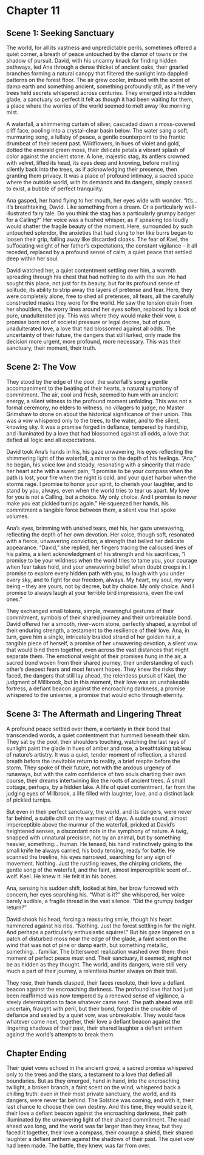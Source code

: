 # Chapter 11

## Scene 1: Seeking Sanctuary

The world, for all its vastness and unpredictable perils, sometimes offered a quiet corner, a breath of peace untouched by the clamor of towns or the shadow of pursuit. David, with his uncanny knack for finding hidden pathways, led Ana through a dense thicket of ancient oaks, their gnarled branches forming a natural canopy that filtered the sunlight into dappled patterns on the forest floor. The air grew cooler, imbued with the scent of damp earth and something ancient, something profoundly still, as if the very trees held secrets whispered across centuries. They emerged into a hidden glade, a sanctuary so perfect it felt as though it had been waiting for them, a place where the worries of the world seemed to melt away like morning mist.

A waterfall, a shimmering curtain of silver, cascaded down a moss-covered cliff face, pooling into a crystal-clear basin below. The water sang a soft, murmuring song, a lullaby of peace, a gentle counterpoint to the frantic drumbeat of their recent past. Wildflowers, in hues of violet and gold, dotted the emerald green moss, their delicate petals a vibrant splash of color against the ancient stone. A lone, majestic stag, its antlers crowned with velvet, lifted its head, its eyes deep and knowing, before melting silently back into the trees, as if acknowledging their presence, then granting them privacy. It was a place of profound intimacy, a sacred space where the outside world, with its demands and its dangers, simply ceased to exist, a bubble of perfect tranquility.

Ana gasped, her hand flying to her mouth, her eyes wide with wonder. “It’s… it’s breathtaking, David. Like something from a dream. Or a particularly well-illustrated fairy tale. Do you think the stag has a particularly grumpy badger for a Calling?” Her voice was a hushed whisper, as if speaking too loudly would shatter the fragile beauty of the moment. Here, surrounded by such untouched splendor, the anxieties that had clung to her like burrs began to loosen their grip, falling away like discarded cloaks. The fear of Kael, the suffocating weight of her father’s expectations, the constant vigilance – it all receded, replaced by a profound sense of calm, a quiet peace that settled deep within her soul.

David watched her, a quiet contentment settling over him, a warmth spreading through his chest that had nothing to do with the sun. He had sought this place, not just for its beauty, but for its profound sense of solitude, its ability to strip away the layers of pretense and fear. Here, they were completely alone, free to shed all pretenses, all fears, all the carefully constructed masks they wore for the world. He saw the tension drain from her shoulders, the worry lines around her eyes soften, replaced by a look of pure, unadulterated joy. This was where they would make their vow, a promise born not of societal pressure or legal decree, but of pure, unadulterated love, a love that had blossomed against all odds. The uncertainty of their future, the dangers that still lurked, only made the decision more urgent, more profound, more necessary. This was their sanctuary, their moment, their truth.

## Scene 2: The Vow

They stood by the edge of the pool, the waterfall’s song a gentle accompaniment to the beating of their hearts, a natural symphony of commitment. The air, cool and fresh, seemed to hum with an ancient energy, a silent witness to the profound moment unfolding. This was not a formal ceremony, no elders to witness, no villagers to judge, no Master Grimshaw to drone on about the historical significance of their union. This was a vow whispered only to the trees, to the water, and to the silent, knowing sky. It was a promise forged in defiance, tempered by hardship, and illuminated by a love that had blossomed against all odds, a love that defied all logic and all expectations.

David took Ana’s hands in his, his gaze unwavering, his eyes reflecting the shimmering light of the waterfall, a mirror to the depth of his feelings. “Ana,” he began, his voice low and steady, resonating with a sincerity that made her heart ache with a sweet pain, “I promise to be your compass when the path is lost, your fire when the night is cold, and your quiet harbor when the storms rage. I promise to honor your spirit, to cherish your laughter, and to stand by you, always, even when the world tries to tear us apart. My love for you is not a Calling, but a choice. My only choice. And I promise to never make you eat pickled turnips again.” He squeezed her hands, his commitment a tangible force between them, a silent vow that spoke volumes.

Ana’s eyes, brimming with unshed tears, met his, her gaze unwavering, reflecting the depth of her own devotion. Her voice, though soft, resonated with a fierce, unwavering conviction, a strength that belied her delicate appearance. “David,” she replied, her fingers tracing the calloused lines of his palms, a silent acknowledgment of his strength and his sacrifices, “I promise to be your wildness when the world tries to tame you, your courage when fear takes hold, and your unwavering belief when doubt creeps in. I promise to explore every hidden path with you, to laugh with you under every sky, and to fight for our freedom, always. My heart, my soul, my very being – they are yours, not by decree, but by choice. My only choice. And I promise to always laugh at your terrible bird impressions, even the owl ones.”

They exchanged small tokens, simple, meaningful gestures of their commitment, symbols of their shared journey and their unbreakable bond. David offered her a smooth, river-worn stone, perfectly shaped, a symbol of their enduring strength, a testament to the resilience of their love. Ana, in turn, gave him a single, intricately braided strand of her golden hair, a tangible piece of herself, a promise of her unwavering devotion, a silent vow that would bind them together, even across the vast distances that might separate them. The emotional weight of their promises hung in the air, a sacred bond woven from their shared journey, their understanding of each other’s deepest fears and most fervent hopes. They knew the risks they faced, the dangers that still lay ahead, the relentless pursuit of Kael, the judgment of Millbrook, but in this moment, their love was an unshakeable fortress, a defiant beacon against the encroaching darkness, a promise whispered to the universe, a promise that would echo through eternity.

## Scene 3: The Aftermath and Lingering Threat

A profound peace settled over them, a certainty in their bond that transcended words, a quiet contentment that hummed beneath their skin. They sat by the pool, their shoulders touching, watching the last rays of sunlight paint the glade in hues of amber and rose, a breathtaking tableau of nature’s artistry. It was a quiet, tender moment of reflection, a shared breath before the inevitable return to reality, a brief respite before the storm. They spoke of their future, not with the anxious urgency of runaways, but with the calm confidence of two souls charting their own course, their dreams intertwining like the roots of ancient trees. A small cottage, perhaps, by a hidden lake. A life of quiet contentment, far from the judging eyes of Millbrook, a life filled with laughter, love, and a distinct lack of pickled turnips.

But even in their perfect sanctuary, the world, and its dangers, were never far behind, a subtle chill on the warmest of days. A subtle sound, almost imperceptible above the murmur of the waterfall, pricked at David’s heightened senses, a discordant note in the symphony of nature. A twig, snapped with unnatural precision, not by an animal, but by something heavier, something… human. He tensed, his hand instinctively going to the small knife he always carried, his body tensing, ready for battle. He scanned the treeline, his eyes narrowed, searching for any sign of movement. Nothing. Just the rustling leaves, the chirping crickets, the gentle song of the waterfall, and the faint, almost imperceptible scent of… wolf. Kael. He knew it. He felt it in his bones.

Ana, sensing his sudden shift, looked at him, her brow furrowed with concern, her eyes searching his. “What is it?” she whispered, her voice barely audible, a fragile thread in the vast silence. “Did the grumpy badger return?”

David shook his head, forcing a reassuring smile, though his heart hammered against his ribs. “Nothing. Just the forest settling in for the night. And perhaps a particularly enthusiastic squirrel.” But his gaze lingered on a patch of disturbed moss near the edge of the glade, a faint scent on the wind that was not of pine or damp earth, but something metallic, something… familiar. The bittersweet realization washed over them: their moment of perfect peace must end. Their sanctuary, it seemed, might not be as hidden as they thought. The world, and its dangers, were still very much a part of their journey, a relentless hunter always on their trail.

They rose, their hands clasped, their faces resolute, their love a defiant beacon against the encroaching darkness. The profound love that had just been reaffirmed was now tempered by a renewed sense of vigilance, a steely determination to face whatever came next. The path ahead was still uncertain, fraught with peril, but their bond, forged in the crucible of defiance and sealed by a quiet vow, was unbreakable. They would face whatever came next, together, their love a defiant beacon against the lingering shadows of their past, their shared laughter a defiant anthem against the world’s attempts to break them.

## Chapter Ending

Their quiet vows echoed in the ancient grove, a sacred promise whispered only to the trees and the stars, a testament to a love that defied all boundaries. But as they emerged, hand in hand, into the encroaching twilight, a broken branch, a faint scent on the wind, whispered back a chilling truth: even in their most private sanctuary, the world, and its dangers, were never far behind. The Solstice was coming, and with it, their last chance to choose their own destiny. And this time, they would seize it, their love a defiant beacon against the encroaching darkness, their path illuminated by the unwavering light of their shared commitment. The road ahead was long, and the world was far larger than they knew, but they faced it together, their love a compass, their courage a shield, their shared laughter a defiant anthem against the shadows of their past. The quiet vow had been made. The battle, they knew, was far from over.